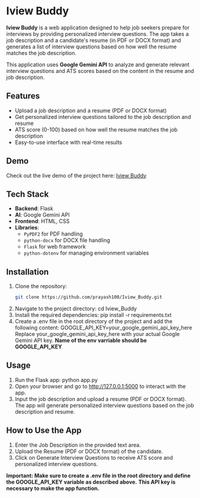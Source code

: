 # Iview Buddy

**Iview Buddy** is a web application designed to help job seekers prepare for interviews by providing personalized interview questions. The app takes a job description and a candidate's resume (in PDF or DOCX format) and generates a list of interview questions based on how well the resume matches the job description.

This application uses **Google Gemini API** to analyze and generate relevant interview questions and ATS scores based on the content in the resume and job description.

## Features
- Upload a job description and a resume (PDF or DOCX format)
- Get personalized interview questions tailored to the job description and resume
- ATS score (0-100) based on how well the resume matches the job description
- Easy-to-use interface with real-time results

## Demo

Check out the live demo of the project here: [Iview Buddy](https://iview-buddy.onrender.com)

## Tech Stack
- **Backend**: Flask
- **AI**: Google Gemini API
- **Frontend**: HTML, CSS
- **Libraries**:
  - `PyPDF2` for PDF handling
  - `python-docx` for DOCX file handling
  - `Flask` for web framework
  - `python-dotenv` for managing environment variables

## Installation

1. Clone the repository:
   ```bash
   git clone https://github.com/prayash100/Iview_Buddy.git
2. Navigate to the project directory:
   cd Iview_Buddy
3. Install the required dependencies:
   pip install -r requirements.txt
4. Create a .env file in the root directory of the project and add the following content:
   GOOGLE_API_KEY=your_google_gemini_api_key_here
   Replace your_google_gemini_api_key_here with your actual Google Gemini API key.
   **Name of the env varriable should be GOOGLE_API_KEY**

## Usage
1. Run the Flask app:
   python app.py
2. Open your browser and go to http://127.0.0.1:5000 to interact with the app.
3. Input the job description and upload a resume (PDF or DOCX format). The app will generate personalized interview questions based on the job description and resume.

## How to Use the App
1. Enter the Job Description in the provided text area.
2. Upload the Resume (PDF or DOCX format) of the candidate.
3. Click on Generate Interview Questions to receive ATS score and personalized interview questions.

**Important: Make sure to create a .env file in the root directory and define the GOOGLE_API_KEY variable as described above.**
**This API key is necessary to make the app function.**
